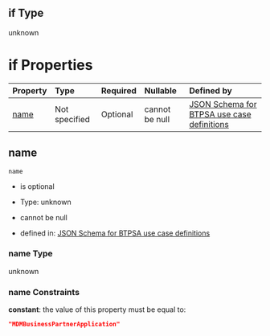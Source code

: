 ## if Type

unknown

# if Properties

| Property      | Type          | Required | Nullable       | Defined by                                                                                                                                                                                                        |
| :------------ | :------------ | :------- | :------------- | :---------------------------------------------------------------------------------------------------------------------------------------------------------------------------------------------------------------- |
| [name](#name) | Not specified | Optional | cannot be null | [JSON Schema for BTPSA use case definitions](btpsa-usecase-properties-services-items-allof-2-then-allof-33-if-properties-name.md "undefined#/properties/services/items/allOf/2/then/allOf/33/if/properties/name") |

## name



`name`

*   is optional

*   Type: unknown

*   cannot be null

*   defined in: [JSON Schema for BTPSA use case definitions](btpsa-usecase-properties-services-items-allof-2-then-allof-33-if-properties-name.md "undefined#/properties/services/items/allOf/2/then/allOf/33/if/properties/name")

### name Type

unknown

### name Constraints

**constant**: the value of this property must be equal to:

```json
"MDMBusinessPartnerApplication"
```
